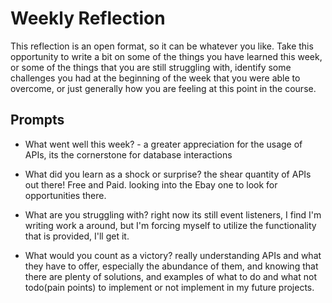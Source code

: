 # Weekly Reflection
This reflection is an open format, so it can be whatever you like. Take this opportunity to write a bit on some of the things you have learned this week, or some of the things that you are still struggling with, identify some challenges you had at the beginning of the week that you were able to overcome, or just generally how you are feeling at this point in the course.

## Prompts
- What went well this week? - a greater appreciation for the usage of APIs, its the cornerstone for database interactions

- What did you learn as a shock or surprise? the shear quantity of APIs out there! Free and Paid. looking into the Ebay one to look for opportunities there.

- What are you struggling with? right now its still event listeners, I find I'm writing work a around, but I'm forcing myself to utilize the functionality that is provided, I'll get it.

- What would you count as a victory? really understanding APIs and what they have to offer, especially the abundance of them, and knowing that there are plenty of solutions, and examples of what to do and what not todo(pain points) to implement or not implement in my future projects.